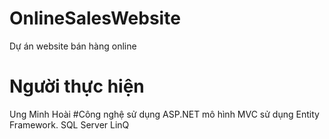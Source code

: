 # OnlineSalesWebsite
Dự án website bán hàng online
# Người thực hiện 
Ung Minh Hoài
#Công nghệ sử dụng 
ASP.NET mô hình MVC sử dụng Entity Framework.
SQL Server
LinQ
